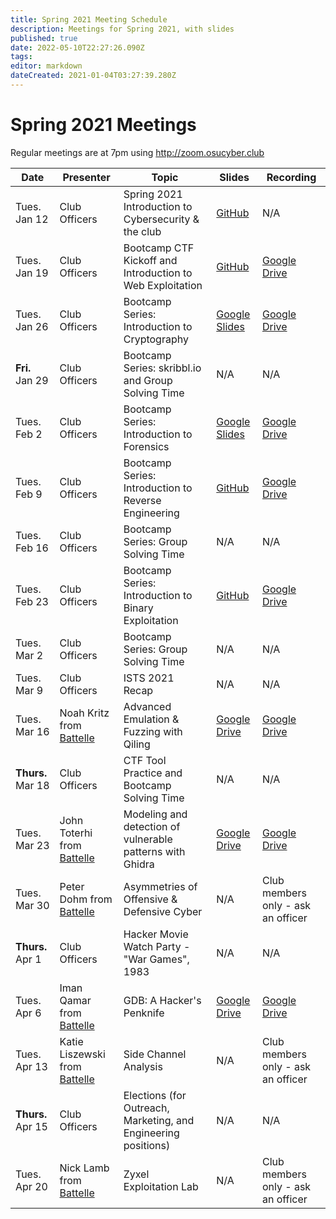 ```yaml
---
title: Spring 2021 Meeting Schedule
description: Meetings for Spring 2021, with slides
published: true
date: 2022-05-10T22:27:26.090Z
tags: 
editor: markdown
dateCreated: 2021-01-04T03:27:39.280Z
---
```


# Spring 2021 Meetings

Regular meetings are at 7pm using http://zoom.osucyber.club


| Date        | Presenter        | Topic                                       | Slides | Recording | 
| ----------- | -----------      |---------------------------------------------|--------|----------|
| Tues. Jan 12      | Club Officers    | Spring 2021 Introduction to Cybersecurity & the club | [GitHub](https://github.com/cscosu/bootcamp-resources/blob/master/welcome/welcome.pdf) | N/A  |
| Tues. Jan 19      | Club Officers    | Bootcamp CTF Kickoff and Introduction to Web Exploitation | [GitHub](https://github.com/cscosu/bootcamp-resources/blob/master/web/web1.pdf) | [Google Drive](https://drive.google.com/drive/folders/1WeQB7kPAqOUONzGSWN2HGEMM7QT002bg?usp=sharing)    |
| Tues. Jan 26      | Club Officers    | Bootcamp Series: Introduction to Cryptography | [Google Slides](https://docs.google.com/presentation/d/1g-EYa1t-7WtdeeO6CEDv2fgV_vd8WYuEAX59DvdzCTw/edit?usp=sharing) | [Google Drive](https://drive.google.com/drive/folders/1TPD8G7P6Sq-KPqZiHnhu5T9H2Cs9a_XO?usp=sharing) |
| **Fri.** Jan 29      | Club Officers    | Bootcamp Series: skribbl.io and Group Solving Time | N/A | N/A |
| Tues. Feb 2      | Club Officers    | Bootcamp Series: Introduction to Forensics | [Google Slides](https://docs.google.com/presentation/d/1dY8GBL5m_oF_378Q_wZ7L8yomM_VRiD93RE2V-iyw7Y/edit?usp=sharing) | [Google Drive](https://drive.google.com/drive/folders/1a90w7vgJchAx2zGfqfLkEM6rH4gwVewR?usp=sharing) |
| Tues. Feb 9      | Club Officers    | Bootcamp Series: Introduction to Reverse Engineering | [GitHub](https://github.com/cscosu/bootcamp-resources/blob/master/reversing/rev1.pdf) | [Google Drive](https://drive.google.com/drive/folders/17gM4__AI_0saNBInyPNfPVtkH3UUAVTW?usp=sharing)	|
| Tues. Feb 16   |  Club Officers | Bootcamp Series: Group Solving Time | N/A | N/A	|
| Tues. Feb 23      | Club Officers    | Bootcamp Series: Introduction to Binary Exploitation | [GitHub](https://github.com/cscosu/bootcamp-resources/blob/master/pwn/slides-source/main.pdf) | [Google Drive](https://drive.google.com/drive/folders/1Qm5OeuW1n_1opN0FTW6Mhzl0Brfb7-Az?usp=sharing) |
| Tues. Mar 2      | Club Officers    | Bootcamp Series: Group Solving Time | N/A | N/A |
| Tues. Mar 9      | Club Officers    | ISTS 2021 Recap | N/A | N/A |
| Tues. Mar 16      | Noah Kritz from [Battelle](https://www.battelle.org/cyber-careers)    | Advanced Emulation & Fuzzing with Qiling | [Google Drive](https://drive.google.com/file/d/14faifFoYyKsHVFE5Vl4Wufap0bvsNFgQ/view?usp=sharing) | [Google Drive](https://drive.google.com/file/d/1LqeRWP0QRhUHGSZlo3MGxl4bSGbpj1UL/view?usp=sharing) |
| **Thurs.** Mar 18      | Club Officers    | CTF Tool Practice and Bootcamp Solving Time | N/A | N/A |
| Tues. Mar 23      | John Toterhi from [Battelle](https://www.battelle.org/cyber-careers)    |  Modeling and detection of vulnerable patterns with Ghidra | [Google Drive](https://drive.google.com/file/d/1JaDVyO3el-eR93FWP-Qi8RGByFALnMfj/view?usp=sharing) | [Google Drive](https://drive.google.com/drive/folders/1x1QZoDHUfSfQrA-4uKeoBeYvOEI00TBU?usp=sharing) |
| Tues. Mar 30      |  Peter Dohm from [Battelle](https://www.battelle.org/cyber-careers)   |  Asymmetries of Offensive & Defensive Cyber | N/A | Club members only - ask an officer |
| **Thurs.** Apr 1      | Club Officers    | Hacker Movie Watch Party - "War Games", 1983 | N/A | N/A |
| Tues. Apr 6      | Iman Qamar from [Battelle](https://www.battelle.org/cyber-careers)    | GDB: A Hacker's Penknife | [Google Drive](https://drive.google.com/file/d/1mmQyIO3MrZmvqxTaJHlLGc5qt277MPXu/view?usp=sharing) | [Google Drive](https://drive.google.com/drive/folders/1RFS-kEfHpJv46jzW7_KFuJXw8lCN6KU_?usp=sharing) |
| Tues. Apr 13      | Katie Liszewski from [Battelle](https://www.battelle.org/cyber-careers)    | Side Channel Analysis | N/A | Club members only - ask an officer |
| **Thurs.** Apr 15  | Club Officers | Elections (for Outreach, Marketing, and Engineering positions) | N/A | N/A |
| Tues. Apr 20      | Nick Lamb from [Battelle](https://www.battelle.org/cyber-careers)    | Zyxel Exploitation Lab | N/A | Club members only - ask an officer |
